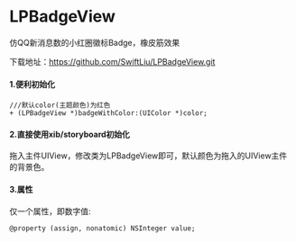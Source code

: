 # LPBadgeView
仿QQ新消息数的小红圈徽标Badge，橡皮筋效果

下载地址：https://github.com/SwiftLiu/LPBadgeView.git

#### 1.便利初始化

    ///默认color(主题颜色)为红色
    + (LPBadgeView *)badgeWithColor:(UIColor *)color;

#### 2.直接使用xib/storyboard初始化
拖入主件UIView，修改类为LPBadgeView即可，默认颜色为拖入的UIView主件的背景色。

#### 3.属性
仅一个属性，即数字值:

    @property (assign, nonatomic) NSInteger value;

